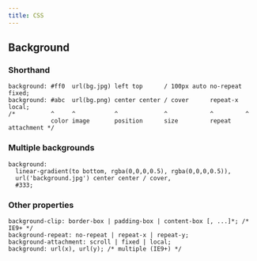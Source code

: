 ```yaml
---
title: CSS
---
```


Background
----------

### Shorthand

    background: #ff0  url(bg.jpg) left top      / 100px auto no-repeat fixed;
    background: #abc  url(bg.png) center center / cover      repeat-x  local;
    /*          ^     ^           ^             ^            ^         ^
                color image       position      size         repeat    attachment */

### Multiple backgrounds

    background:
      linear-gradient(to bottom, rgba(0,0,0,0.5), rgba(0,0,0,0.5)),
      url('background.jpg') center center / cover,
      #333;

### Other properties

    background-clip: border-box | padding-box | content-box [, ...]*; /* IE9+ */
    background-repeat: no-repeat | repeat-x | repeat-y;
    background-attachment: scroll | fixed | local;
    background: url(x), url(y); /* multiple (IE9+) */

